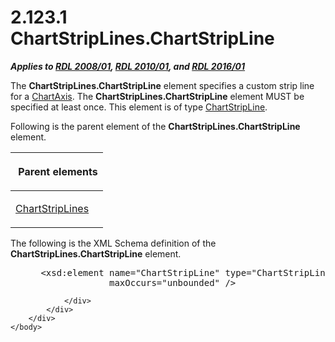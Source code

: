 <html dir="LTR" xmlns:mshelp="http://msdn.microsoft.com/mshelp" xmlns:ddue="http://ddue.schemas.microsoft.com/authoring/2003/5" xmlns:xlink="http://www.w3.org/1999/xlink" xmlns:tool="http://www.microsoft.com/tooltip">
    <head>
        <meta http-equiv="Content-Type" content="text/html; CHARSET=utf-8"></meta>
        <meta name="save" content="history"></meta>
        <title>2.123.1 ChartStripLines.ChartStripLine</title>
        <xml>
            <mshelp:toctitle title="2.123.1 ChartStripLines.ChartStripLine"></mshelp:toctitle>
            <mshelp:rltitle title="[MS-RDL]: ChartStripLines.ChartStripLine"></mshelp:rltitle>
            <mshelp:keyword index="A" term="11bbdb5e-aa39-4fd2-9b37-c560e9264896"></mshelp:keyword>
            <mshelp:attr name="DCSext.ContentType" value="open specification"></mshelp:attr>
            <mshelp:attr name="AssetID" value="11bbdb5e-aa39-4fd2-9b37-c560e9264896"></mshelp:attr>
            <mshelp:attr name="TopicType" value="kbRef"></mshelp:attr>
            <mshelp:attr name="DCSext.Title" value="[MS-RDL]: ChartStripLines.ChartStripLine" />
        </xml>
    </head>
    <body>
        <div id="header">
            <h1 class="heading">2.123.1 ChartStripLines.ChartStripLine</h1>
        </div>
        <div id="mainSection">
            <div id="mainBody">
                <div id="allHistory" class="saveHistory"></div>
                <div id="sectionSection0" class="section" name="collapseableSection">
                    

<p><b><i>Applies to </i></b><a href="1e855f94-4617-47e4-b89e-0856c6cb420f.md"><b><i>RDL 2008/01</i></b></a><b><i>,
</i></b><a href="3428e690-a348-4ec7-8a6a-8efb42d2cdee.md"><b><i>RDL 2010/01</i></b></a><b><i>,
and </i></b><a href="52ce3983-2bfc-4e72-9359-42aaf5fe4509.md"><b><i>RDL 2016/01</i></b></a></p>

<p>The <b>ChartStripLines.ChartStripLine</b> element specifies
a custom strip line for a <a href="0c19f1cb-ef68-4c28-a2d0-8601b7fd0f32.md">ChartAxis</a>.
The <b>ChartStripLines.ChartStripLine</b> element MUST be specified at least
once. This element is of type <a href="4b96c12c-5a8d-4335-b76c-da86e7328c63.md">ChartStripLine</a>.</p>

<p>Following is the parent element of the <b>ChartStripLines.ChartStripLine</b>
element.</p>

<table>
 <thead>
  <tr>
   <th>
   <p> Parent elements </p>
   </th>
  </tr>
 </thead>
 <tr>
  <td>
  <p><a href="a6a3bbd4-9155-4f71-b17d-a8202bc77cd7.md">ChartStripLines</a></p>
  </td>
 </tr>
</table>

<p>The following is the XML Schema definition of the <b>ChartStripLines.ChartStripLine</b>
element.</p>

<dl>
<dd>
<div><pre> &lt;xsd:element name=&quot;ChartStripLine&quot; type=&quot;ChartStripLineType&quot; 
              maxOccurs=&quot;unbounded&quot; /&gt;
</pre></div>
</dd></dl>


                </div>
            </div>
        </div>
    </body>
</html>